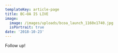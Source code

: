 ```yaml
---
templateKey: article-page
title: BC—OA IS LIVE
image:
  image: /images/uploads/bcoa_launch_1160x1740.jpg
  isPortrait: true
date: '2018-10-23'
---
```

Follow up!
